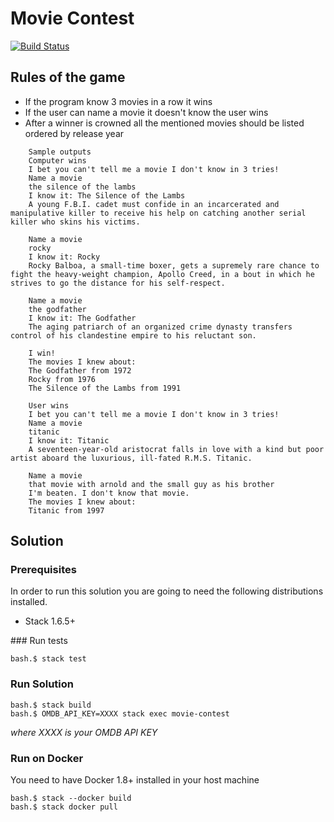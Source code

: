 # Movie Contest

[![Build Status](https://travis-ci.org/jproyo/movie-contest.svg?branch=master)](https://travis-ci.org/jproyo/movie-contest.svg?branch=master)

## Rules of the game

- If the program know 3 movies in a row it wins
- If the user can name a movie it doesn't know the user wins
- After a winner is crowned all the mentioned movies should be listed ordered by release year

```
    Sample outputs
    Computer wins
    I bet you can't tell me a movie I don't know in 3 tries!
    Name a movie
    the silence of the lambs
    I know it: The Silence of the Lambs
    A young F.B.I. cadet must confide in an incarcerated and manipulative killer to receive his help on catching another serial killer who skins his victims.

    Name a movie
    rocky
    I know it: Rocky
    Rocky Balboa, a small-time boxer, gets a supremely rare chance to fight the heavy-weight champion, Apollo Creed, in a bout in which he strives to go the distance for his self-respect.

    Name a movie
    the godfather
    I know it: The Godfather
    The aging patriarch of an organized crime dynasty transfers control of his clandestine empire to his reluctant son.

    I win!
    The movies I knew about:
    The Godfather from 1972
    Rocky from 1976
    The Silence of the Lambs from 1991

    User wins
    I bet you can't tell me a movie I don't know in 3 tries!
    Name a movie
    titanic
    I know it: Titanic
    A seventeen-year-old aristocrat falls in love with a kind but poor artist aboard the luxurious, ill-fated R.M.S. Titanic.

    Name a movie
    that movie with arnold and the small guy as his brother
    I'm beaten. I don't know that movie.
    The movies I knew about:
    Titanic from 1997
```

## Solution

### Prerequisites

In order to run this solution you are going to need the following distributions installed.

- Stack 1.6.5+

### Run tests

```shell
bash.$ stack test
```

### Run Solution

```shell
bash.$ stack build
bash.$ OMDB_API_KEY=XXXX stack exec movie-contest
```

*where XXXX is your OMDB API KEY*


### Run on Docker

You need to have Docker 1.8+ installed in your host machine

```shell
bash.$ stack --docker build
bash.$ stack docker pull

```
